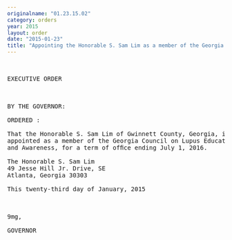 ```yaml
---
originalname: "01.23.15.02"
category: orders
year: 2015
layout: order
date: "2015-01-23"
title: "Appointing the Honorable S. Sam Lim as a member of the Georgia Council on Lupus Education and Awareness"
---
```

<pre>
 

EXECUTIVE ORDER

 

BY THE GOVERNOR:

ORDERED :

That the Honorable S. Sam Lim of Gwinnett County, Georgia, is
appointed as a member of the Georgia Council on Lupus Education
and Awareness, for a term of ofﬁce ending July 1, 2016.

The Honorable S. Sam Lim
49 Jesse Hill Jr. Drive, SE
Atlanta, Georgia 30303

This twenty-third day of January, 2015

 

9mg,

GOVERNOR

 

 

 

 

</pre>
